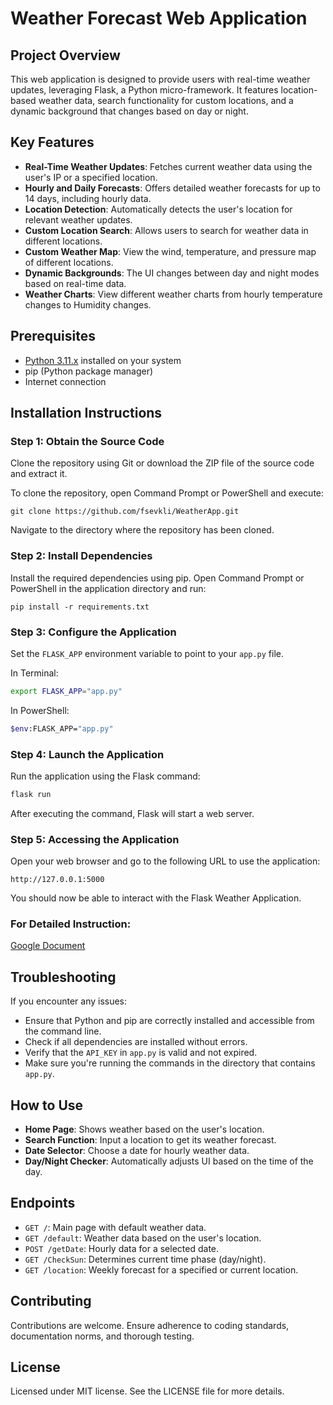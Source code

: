 # Weather Forecast Web Application

## Project Overview

This web application is designed to provide users with real-time weather updates, leveraging Flask, a Python micro-framework. It features location-based weather data, search functionality for custom locations, and a dynamic background that changes based on day or night.

## Key Features

- **Real-Time Weather Updates**: Fetches current weather data using the user's IP or a specified location.
- **Hourly and Daily Forecasts**: Offers detailed weather forecasts for up to 14 days, including hourly data.
- **Location Detection**: Automatically detects the user's location for relevant weather updates.
- **Custom Location Search**: Allows users to search for weather data in different locations.
- **Custom Weather Map**: View the wind, temperature, and pressure map of different locations.
- **Dynamic Backgrounds**: The UI changes between day and night modes based on real-time data.
- **Weather Charts**: View different weather charts from hourly temperature changes to Humidity changes.


## Prerequisites

- [Python 3.11.x](https://www.python.org/downloads/release/python-3116/) installed on your system
- pip (Python package manager)
- Internet connection

## Installation Instructions

### Step 1: Obtain the Source Code

Clone the repository using Git or download the ZIP file of the source code and extract it.

To clone the repository, open Command Prompt or PowerShell and execute:

`git clone https://github.com/fsevkli/WeatherApp.git`


Navigate to the directory where the repository has been cloned.


### Step 2: Install Dependencies

Install the required dependencies using pip. Open Command Prompt or PowerShell in the application directory and run:

`pip install -r requirements.txt`


### Step 3: Configure the Application

Set the `FLASK_APP` environment variable to point to your `app.py` file.

In Terminal:
```bash
export FLASK_APP="app.py"
```

In PowerShell:
```bash
$env:FLASK_APP="app.py"
```


### Step 4: Launch the Application
Run the application using the Flask command:

```bash
flask run
```

After executing the command, Flask will start a web server.

### Step 5: Accessing the Application
Open your web browser and go to the following URL to use the application:

`http://127.0.0.1:5000`


You should now be able to interact with the Flask Weather Application.

### For Detailed Instruction:

[Google Document](https://docs.google.com/document/d/1LG7uygfYRUJSqw9FJ0B9F0kqjMl15eIOQHYW3GCBmpE/edit?usp=sharing)

## Troubleshooting

If you encounter any issues:

- Ensure that Python and pip are correctly installed and accessible from the command line.
- Check if all dependencies are installed without errors.
- Verify that the `API_KEY` in `app.py` is valid and not expired.
- Make sure you're running the commands in the directory that contains `app.py`.

## How to Use

- **Home Page**: Shows weather based on the user's location.
- **Search Function**: Input a location to get its weather forecast.
- **Date Selector**: Choose a date for hourly weather data.
- **Day/Night Checker**: Automatically adjusts UI based on the time of the day.

## Endpoints

- `GET /`: Main page with default weather data.
- `GET /default`: Weather data based on the user's location.
- `POST /getDate`: Hourly data for a selected date.
- `GET /CheckSun`: Determines current time phase (day/night).
- `GET /location`: Weekly forecast for a specified or current location.

## Contributing

Contributions are welcome. Ensure adherence to coding standards, documentation norms, and thorough testing.

## License
Licensed under MIT license. See the LICENSE file for more details.
